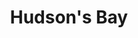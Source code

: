 ---
title: "Hudson's Bay"
url: /toronto/hudsons-bay-sheppard-avenue-east/
shop: department store
---